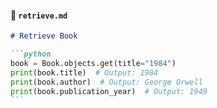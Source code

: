 #### 📝 `retrieve.md`

````md
# Retrieve Book

```python
book = Book.objects.get(title="1984")
print(book.title)  # Output: 1984
print(book.author)  # Output: George Orwell
print(book.publication_year)  # Output: 1949
```
````
